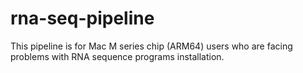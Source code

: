 # rna-seq-pipeline
This pipeline is for Mac M series chip (ARM64) users who are facing problems with RNA sequence programs installation.
